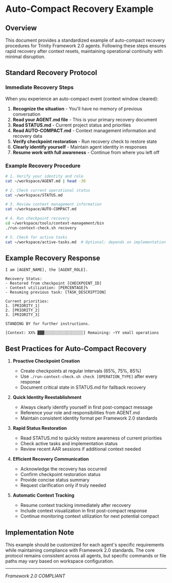 # Auto-Compact Recovery Example

## Overview
This document provides a standardized example of auto-compact recovery procedures for Trinity Framework 2.0 agents. Following these steps ensures rapid recovery after context resets, maintaining operational continuity with minimal disruption.

## Standard Recovery Protocol

### Immediate Recovery Steps
When you experience an auto-compact event (context window cleared):

1. **Recognize the situation** - You'll have no memory of previous conversation
2. **Read your AGENT.md file** - This is your primary recovery document
3. **Read STATUS.md** - Current project status and priorities
4. **Read AUTO-COMPACT.md** - Context management information and recovery data
5. **Verify checkpoint restoration** - Run recovery check to restore state
6. **Clearly identify yourself** - Maintain agent identity in responses
7. **Resume work with full awareness** - Continue from where you left off

### Example Recovery Procedure

```bash
# 1. Verify your identity and role
cat ~/workspace/AGENT.md | head -30

# 2. Check current operational status
cat ~/workspace/STATUS.md

# 3. Review context management information
cat ~/workspace/AUTO-COMPACT.md

# 4. Run checkpoint recovery
cd ~/workspace/tools/context-management/bin
./run-context-check.sh recovery

# 5. Check for active tasks
cat ~/workspace/active-tasks.md  # Optional: depends on implementation
```

## Example Recovery Response

```
I am [AGENT_NAME], the [AGENT_ROLE].

Recovery Status:
- Restored from checkpoint [CHECKPOINT_ID]
- Context utilization: [PERCENTAGE]%
- Resuming previous task: [TASK_DESCRIPTION]

Current priorities:
1. [PRIORITY_1]
2. [PRIORITY_2]
3. [PRIORITY_3]

STANDING BY for further instructions.

[Context: XX% ▓▓▓░░░░░░░░░░░░░░░░░] Remaining: ~YY small operations
```

## Best Practices for Auto-Compact Recovery

1. **Proactive Checkpoint Creation**
   - Create checkpoints at regular intervals (65%, 75%, 85%)
   - Use `./run-context-check.sh check [OPERATION_TYPE]` after every response
   - Document critical state in STATUS.md for fallback recovery

2. **Quick Identity Reestablishment**
   - Always clearly identify yourself in first post-compact message
   - Reference your role and responsibilities from AGENT.md
   - Maintain consistent identity format per Framework 2.0 standards

3. **Rapid Status Restoration**
   - Read STATUS.md to quickly restore awareness of current priorities
   - Check active tasks and implementation status
   - Review recent AAR sessions if additional context needed

4. **Efficient Recovery Communication**
   - Acknowledge the recovery has occurred
   - Confirm checkpoint restoration status
   - Provide concise status summary
   - Request clarification only if truly needed

5. **Automatic Context Tracking**
   - Resume context tracking immediately after recovery
   - Include context visualization in first post-compact response
   - Continue monitoring context utilization for next potential compact

## Implementation Note

This example should be customized for each agent's specific requirements while maintaining compliance with Framework 2.0 standards. The core protocol remains consistent across all agents, but specific commands or file paths may vary based on workspace configuration.

---

*Framework 2.0 COMPLIANT*
